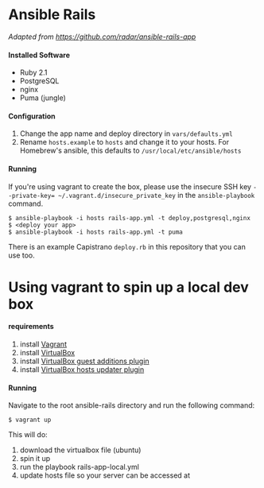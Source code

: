 # Ansible Rails

*Adapted from https://github.com/radar/ansible-rails-app*

#### Installed Software

- Ruby 2.1
- PostgreSQL
- nginx
- Puma (jungle)

#### Configuration

1. Change the app name and deploy directory in `vars/defaults.yml`
2. Rename `hosts.example` to `hosts` and change it to your hosts. For Homebrew's
   ansible, this defaults to `/usr/local/etc/ansible/hosts`

#### Running

If you're using vagrant to create the box, please use the insecure SSH key `--private-key= ~/.vagrant.d/insecure_private_key` in the `ansible-playbook` command.

    $ ansible-playbook -i hosts rails-app.yml -t deploy,postgresql,nginx
    $ <deploy your app>
    $ ansible-playbook -i hosts rails-app.yml -t puma

There is an example Capistrano `deploy.rb` in this repository that you can use too.

# Using vagrant to spin up a local dev box
#### requirements
1. install [Vagrant][vagrant]
2. install [VirtualBox][vbox]
3. install [VirtualBox guest additions plugin][vbguest]
4. install [VirtualBox hosts updater plugin][hosts]

#### Running
Navigate to the root ansible-rails directory and run the following command:

	$ vagrant up
This will do:
1. download the virtualbox file (ubuntu)
2. spin it up
3. run the playbook rails-app-local.yml
4. update hosts file so your server can be accessed at 

[vbox]:    https://www.virtualbox.org/wiki/Downloads
[vagrant]: http://downloads.vagrantup.com/
[vbguest]: https://github.com/dotless-de/vagrant-vbguest
[hosts]:   https://github.com/cogitatio/vagrant-hostsupdater
